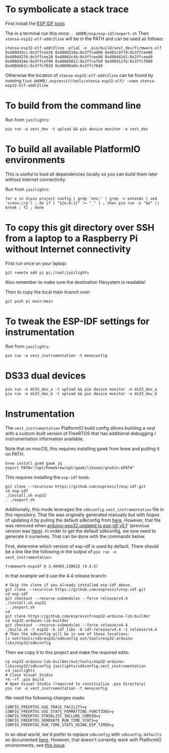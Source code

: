 # To symbolicate a stack trace

First install the [ESP IDF tools](https://docs.espressif.com/projects/esp-idf/en/latest/esp32/get-started/linux-macos-setup.html)

The in a terminal run this once: `. $HOME/esp/esp-idf/export.sh`
Then `xtensa-esp32-elf-addr2line` will be in the PATH and can be used as follows:

`xtensa-esp32-elf-addr2line -pfiaC -e .pio/build/vest_dev/firmware.elf 0x400d34cc:0x3ffced20 0x400d33da:0x3ffced60 0x401c9779:0x3ffcee00 0x400d4276:0x3ffcee20 0x400d3c4b:0x3ffcee80 0x400d41d1:0x3ffceed0 0x400d424e:0x3ffcef90 0x400d5011:0x3ffcefb0 0x400d11fb:0x3ffcf000 0x400db62c:0x3ffcf020 0x40090a8e:0x3ffcf040`

Otherwise the location of `xtensa-esp32-elf-addr2line` can be found by running `find $HOME/.espressif/tools/xtensa-esp32-elf/ -name xtensa-esp32-elf-addr2line`

# To build from the command line

Run from `jazzlights`:
```
pio run -e vest_dev -t upload && pio device monitor -e vest_dev
```

# To build all available PlatformIO environments

This is useful to load all dependencies locally so you can build them later without Internet connectivity.

Run from `jazzlights`:
```
for e in $(pio project config | grep 'env:' | grep -v extends | sed 's/env://g') ; do if [ "${e:0:1}" != "_" ] ; then pio run -e "$e" || break ; fi ; done
```

# To copy this git directory over SSH from a laptop to a Raspberry Pi without Internet connectivity

First run once on your laptop:
```
git remote add pi pi:/root/jazzlights
```

Also remember to make sure the destination filesystem is readable!

Then to copy the local main branch over:
```
git push pi main:main
```

# To tweak the ESP-IDF settings for instrumentation

Run from `jazzlights`:
```
pio run -e vest_instrumentation -t menuconfig
```

# DS33 dual devices

```
pio run -e ds33_dev_a -t upload && pio device monitor -e ds33_dev_a
pio run -e ds33_dev_b -t upload && pio device monitor -e ds33_dev_b
```

# Instrumentation

The `vest_instrumentation` PlatformIO build config allows building a vest with a custom-built version
of FreeRTOS that has additional debugging / instrumentation information available.


Note that on macOS, this requires installing gawk from brew and putting it on PATH.
```
brew install gsed gawk jq
export PATH="/opt/homebrew/opt/gawk/libexec/gnubin:$PATH"
```

This requires installing the `esp-idf` tools:

```
git clone --recursive https://github.com/espressif/esp-idf.git
cd esp-idf
./install.sh esp32
. ./export.sh
```

Additionally, this mode leverages the `sdkconfig.vest_instrumentation` file in this repository. That file was
originally generated manually but with hopes of updating it by pulling the default sdkconfig from
[here](https://github.com/espressif/arduino-esp32/blob/master/tools/sdk/esp32/sdkconfig). However, that file was removed when
[arduino-esp32 updated to esp-idf v5.1](https://github.com/espressif/arduino-esp32/commit/6f7a1ca76ada4d705d79ce863450c91349327a79)'
(previous version was
[here](https://github.com/espressif/arduino-esp32/blob/082a61ebe476384941bf4e38ce0363f928adba12/tools/sdk/esp32/sdkconfig)).
In order to get the default sdkconfig, we now need to generate it ourselves. That can be done with the commands below.

First, determine which version of esp-idf is used by default. There should be a line like the following in the output of
`pio run -e vest_instrumentation`:

```
framework-espidf @ 3.40405.230623 (4.4.5)
```

In that example we'd use the 4.4 release branch:

```
# Skip the clone if you already installed esp-idf above.
git clone --recursive https://github.com/espressif/esp-idf.git
cd esp-idf
git checkout --recurse-submodules --force release/v4.4
./install.sh esp32
. ./export.sh
cd
git clone https://github.com/espressif/esp32-arduino-lib-builder
cd esp32-arduino-lib-builder
git checkout --recurse-submodules --force release/v4.4
./build.sh -t esp32 -b idf_libs -A idf-release/v4.4 -I release/v4.4
# Then the sdkconfig will be in one of these locations:
ls out/tools/sdk/esp32/sdkconfig out/tools/esp32-arduino-libs/esp32/sdkconfig
```

Then we copy it to this project and make the required edits:

```
cp esp32-arduino-lib-builder/out/tools/esp32-arduino-libs/esp32/sdkconfig jazzlights/sdkconfig.vest_instrumentation
cd jazzlights
# Close Visual Studio
rm -rf .pio build
# Open Visual Studio (required to reinitialize .pio directory)
pio run -e vest_instrumentation -t menuconfig
```

We need the following changes made:

```
CONFIG_FREERTOS_USE_TRACE_FACILITY=y
CONFIG_FREERTOS_USE_STATS_FORMATTING_FUNCTIONS=y
CONFIG_FREERTOS_VTASKLIST_INCLUDE_COREID=y
CONFIG_FREERTOS_GENERATE_RUN_TIME_STATS=y
CONFIG_FREERTOS_RUN_TIME_STATS_USING_ESP_TIMER=y
```

In an ideal world, we'd prefer to replace `sdkconfig` with `sdkconfig.defaults` as documented
[here](https://docs.espressif.com/projects/esp-idf/en/latest/esp32/api-reference/kconfig.html#using-sdkconfig-defaults).
However, that doesn't currently work with PlatformIO environments, see
[this issue](https://github.com/platformio/platform-espressif32/issues/638).
